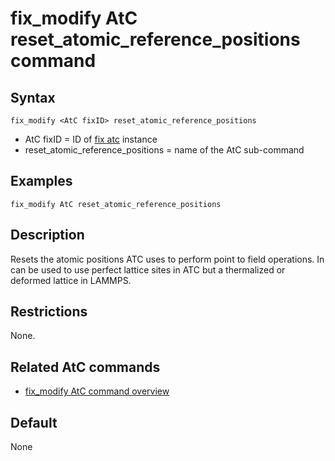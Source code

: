 # fix_modify AtC reset_atomic_reference_positions command

## Syntax

    fix_modify <AtC fixID> reset_atomic_reference_positions

-   AtC fixID = ID of [fix atc](fix_atc) instance
-   reset_atomic_reference_positions = name of the AtC sub-command

## Examples

``` LAMMPS
fix_modify AtC reset_atomic_reference_positions
```

## Description

Resets the atomic positions ATC uses to perform point to field
operations. In can be used to use perfect lattice sites in ATC but a
thermalized or deformed lattice in LAMMPS.

## Restrictions

None.

## Related AtC commands

-   [fix_modify AtC command overview](atc_fix_modify)

## Default

None
